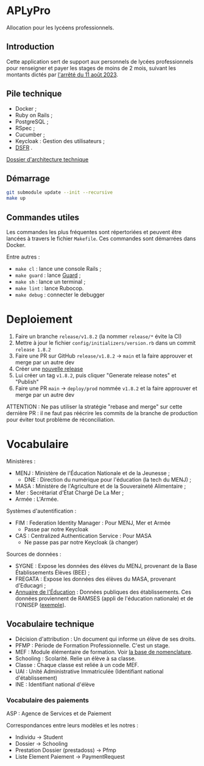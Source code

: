 # APLyPro

Allocation pour les lycéens professionnels.

## Introduction

Cette application sert de support aux personnels de lycées professionnels pour renseigner et payer les stages de moins de 2 mois, suivant les montants dictés par [l'arrêté du 11 août 2023](https://www.legifrance.gouv.fr/loda/id/JORFTEXT000047963979?init=true&page=1&query=allocation+lyc%C3%A9en&searchField=ALL&tab_selection=all).

## Pile technique

- Docker ;
- Ruby on Rails ;
- PostgreSQL ;
- RSpec ;
- Cucumber ;
- Keycloak : Gestion des utilisateurs ;
- [DSFR](https://www.systeme-de-design.gouv.fr/) .

[Dossier d'architecture technique](https://pad.numerique.gouv.fr/MBIlOHybQnGJBQE6LNFitw)

## Démarrage

```sh
git submodule update --init --recursive
make up
```

## Commandes utiles

Les commandes les plus fréquentes sont répertoriées et peuvent être
lancées à travers le fichier `Makefile`. Ces commandes sont démarrées
dans Docker.

Entre autres :

- `make cl` : lance une console Rails ;
- `make guard` : lance [Guard](https://github.com/guard/guard) ;
- `make sh` : lance un terminal ;
- `make lint` : lance Rubocop.
- `make debug` : connecter le debugger

# Deploiement

1. Faire un branche `release/v1.8.2` (la nommer `release/*` évite la CI)
2. Mettre à jour le fichier `config/initializers/version.rb` dans un commit `release 1.8.2`
3. Faire une PR sur GitHub `release/v1.8.2` -> `main` et la faire approuver et merge par un autre dev
4. Créer une [nouvelle release](https://github.com/betagouv/aplypro/releases)
5. Lui créer un tag `v1.8.2`, puis cliquer "Generate release notes" et "Publish"
6. Faire une PR `main` -> `deploy/prod` nommée `v1.8.2` et la faire approuver et merge par un autre dev

ATTENTION : Ne pas utiliser la stratégie "rebase and merge" sur cette dernière PR : il ne faut pas réécrire les commits de la branche de production pour éviter tout problème de réconciliation.

# Vocabulaire

Ministères :

- MENJ : Ministère de l'Éducation Nationale et de la Jeunesse ;
  - DNE : Direction du numérique pour l'éducation (la tech du MENJ) ;
- MASA : Ministère de l'Agriculture et de la Souveraineté Alimentaire ;
- Mer : Secrétariat d'État Chargé De La Mer ;
- Armée : L'Armée.

Systèmes d'autentification :

- FIM : Federation Identity Manager : Pour MENJ, Mer et Armée
  - Passe par notre Keycloak
- CAS : Centralized Authentication Service : Pour MASA
  - Ne passe pas par notre Keycloak (à changer)

Sources de données :

- SYGNE : Expose les données des élèves du MENJ, provenant de la Base Établissements Élèves (BEE) ;
- FREGATA : Expose les données des élèves du MASA, provenant d'Educagri ;
- [Annuaire de l'Éducation](https://data.education.gouv.fr/api/v1/console/records/1.0/search/?dataset=fr-en-annuaire-education) : Données publiques des établissements. Ces données proviennent de RAMSES (appli de l'éducation nationale) et de l'ONISEP ([exemple](https://www.onisep.fr/ressources/univers-lycee/lycees/hauts-de-france/oise/lycee-professionnel-arthur-rimbaud)).

## Vocabulaire technique

- Décision d'attribution : Un document qui informe un élève de ses droits.
- PFMP : Période de Formation Professionnelle. C'est un stage.
- MEF : Module élémentaire de formation. Voir [la base de nomenclature](https://infocentre.pleiade.education.fr/bcn/workspace/viewTable/n/N_MEF).
- Schooling : Scolarité. Relie un élève à sa classe.
- Classe : Chaque classe est reliée à un code MEF.
- UAI : Unité Administrative Immatriculée (Identifiant national d'établissement)
- INE : Identifiant national d'élève

### Vocabulaire des paiements
ASP : Agence de Services et de Paiement

Correspondances entre leurs modèles et les notres :

- Individu -> Student
- Dossier -> Schooling
- Prestation Dossier (prestadoss) -> Pfmp
- Liste Element Paiement -> PaymentRequest